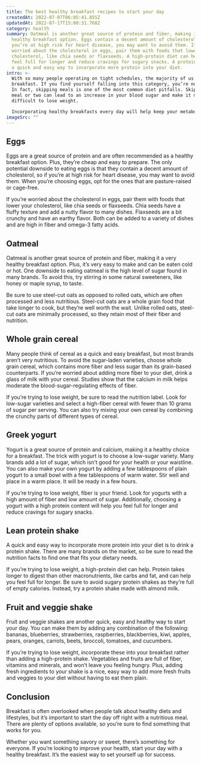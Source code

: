 ```yaml
---
title: The best healthy breakfast recipes to start your day
createdAt: 2022-07-07T06:05:41.855Z
updatedAt: 2022-07-17T15:00:31.768Z
category: health
summary: Oatmeal is another great source of protein and fiber, making it a very
  healthy breakfast option. Eggs contain a decent amount of cholesterol, so if
  you’re at high risk for heart disease, you may want to avoid them. If you're
  worried about the cholesterol in eggs, pair them with foods that lower your
  cholesterol, like chia seeds or flaxseeds. A high-protein diet can help you
  feel full for longer and reduce cravings for sugary snacks. A protein shake is
  a quick and easy way to incorporate more protein into your diet.
intro: >-
  With so many people operating on tight schedules, the majority of us skip
  breakfast. If you find yourself falling into this category, you’re not alone.
  In fact, skipping meals is one of the most common diet pitfalls. Skipping a
  meal or two can lead to an increase in your blood sugar and make it more
  difficult to lose weight. 

  Incorporating healthy breakfasts every day will help keep your metabolism running more efficiently and reduce cravings later on in the day. High-protein breakfasts are especially helpful if you’re trying to lose weight or build muscle. Here are some great ideas for incorporating healthy breakfasts into your regular routine.
imageSrc: ""
---
```


## Eggs

Eggs are a great source of protein and are often recommended as a healthy breakfast option. Plus, they’re cheap and easy to prepare. The only potential downside to eating eggs is that they contain a decent amount of cholesterol, so if you’re at high risk for heart disease, you may want to avoid them. When you’re choosing eggs, opt for the ones that are pasture-raised or cage-free.

If you’re worried about the cholesterol in eggs, pair them with foods that lower your cholesterol, like chia seeds or flaxseeds. Chia seeds have a fluffy texture and add a nutty flavor to many dishes. Flaxseeds are a bit crunchy and have an earthy flavor. Both can be added to a variety of dishes and are high in fiber and omega-3 fatty acids.

## Oatmeal

Oatmeal is another great source of protein and fiber, making it a very healthy breakfast option. Plus, it’s very easy to make and can be eaten cold or hot. One downside to eating oatmeal is the high level of sugar found in many brands. To avoid this, try stirring in some natural sweeteners, like honey or maple syrup, to taste.

Be sure to use steel-cut oats as opposed to rolled oats, which are often processed and less nutritious. Steel-cut oats are a whole grain food that take longer to cook, but they’re well worth the wait. Unlike rolled oats, steel-cut oats are minimally processed, so they retain most of their fiber and nutrition.

## Whole grain cereal

Many people think of cereal as a quick and easy breakfast, but most brands aren’t very nutritious. To avoid the sugar-laden varieties, choose whole grain cereal, which contains more fiber and less sugar than its grain-based counterparts. If you’re worried about adding more fiber to your diet, drink a glass of milk with your cereal. Studies show that the calcium in milk helps moderate the blood-sugar-regulating effects of fiber.

If you’re trying to lose weight, be sure to read the nutrition label. Look for low-sugar varieties and select a high-fiber cereal with fewer than 10 grams of sugar per serving. You can also try mixing your own cereal by combining the crunchy parts of different types of cereal.

## Greek yogurt

Yogurt is a great source of protein and calcium, making it a healthy choice for a breakfast. The trick with yogurt is to choose a low-sugar variety. Many brands add a lot of sugar, which isn’t good for your health or your waistline. You can also make your own yogurt by adding a few tablespoons of plain yogurt to a small bowl with a few tablespoons of warm water. Stir well and place in a warm place. It will be ready in a few hours.

If you’re trying to lose weight, fiber is your friend. Look for yogurts with a high amount of fiber and low amount of sugar. Additionally, choosing a yogurt with a high protein content will help you feel full for longer and reduce cravings for sugary snacks.

## Lean protein shake

A quick and easy way to incorporate more protein into your diet is to drink a protein shake. There are many brands on the market, so be sure to read the nutrition facts to find one that fits your dietary needs.

If you’re trying to lose weight, a high-protein diet can help. Protein takes longer to digest than other macronutrients, like carbs and fat, and can help you feel full for longer. Be sure to avoid sugary protein shakes as they’re full of empty calories. Instead, try a protein shake made with almond milk.

## Fruit and veggie shake

Fruit and veggie shakes are another quick, easy and healthy way to start your day. You can make them by adding any combination of the following: bananas, blueberries, strawberries, raspberries, blackberries, kiwi, apples, pears, oranges, carrots, beets, broccoli, tomatoes, and cucumbers.

If you’re trying to lose weight, incorporate these into your breakfast rather than adding a high-protein shake. Vegetables and fruits are full of fiber, vitamins and minerals, and won’t leave you feeling hungry. Plus, adding fresh ingredients to your shake is a nice, easy way to add more fresh fruits and veggies to your diet without having to eat them plain.

## Conclusion

Breakfast is often overlooked when people talk about healthy diets and lifestyles, but it’s important to start the day off right with a nutritious meal. There are plenty of options available, so you’re sure to find something that works for you.

Whether you want something savory or sweet, there’s something for everyone. If you’re looking to improve your health, start your day with a healthy breakfast. It’s the easiest way to set yourself up for success.
